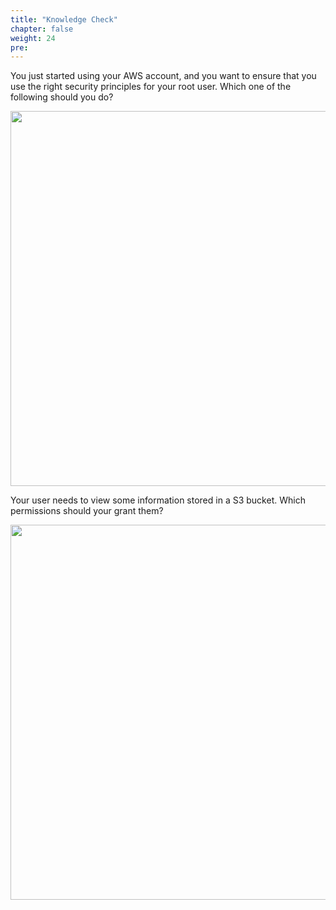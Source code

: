 ```yaml
---
title: "Knowledge Check"
chapter: false
weight: 24
pre: 
---
```



You just started using your AWS account, and you want to ensure that you use the right security principles for your root user. Which one of the following should you do?

<img src='/images/encryption_q1.png' width='600px'>

Your user needs to view some information stored in a S3 bucket. Which permissions should your grant them?

<img src='/images/encryption_q2.png' width='600px'>

